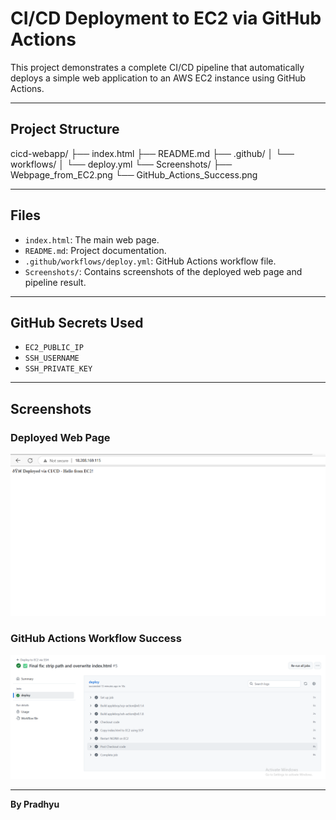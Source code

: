 # CI/CD Deployment to EC2 via GitHub Actions

This project demonstrates a complete CI/CD pipeline that automatically deploys a simple web application to an AWS EC2 instance using GitHub Actions.

---

## Project Structure
cicd-webapp/
├── index.html
├── README.md
├── .github/
│ └── workflows/
│ └── deploy.yml
└── Screenshots/
├── Webpage_from_EC2.png
└── GitHub_Actions_Success.png

---

## Files

- `index.html`: The main web page.
- `README.md`: Project documentation.
- `.github/workflows/deploy.yml`: GitHub Actions workflow file.
- `Screenshots/`: Contains screenshots of the deployed web page and pipeline result.

---

## GitHub Secrets Used

- `EC2_PUBLIC_IP`
- `SSH_USERNAME`
- `SSH_PRIVATE_KEY`

---

## Screenshots

### Deployed Web Page

![Web Output](Screenshots/Webpage_from_EC2.png)

### GitHub Actions Workflow Success

![CI/CD Pipeline](Screenshots/GitHub_Actions_Success.png)

---
**By Pradhyu**
